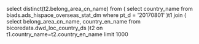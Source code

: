 select
    distinct(t2.belong_area_cn_name)
from
(
select 
    country_name 
from biads.ads_hispace_overseas_stat_dm
where pt_d = '20170801'
)t1
join
(
select 
    belong_area_cn_name,
    country_en_name
from bicoredata.dwd_loc_country_ds
)t2
on t1.country_name=t2.country_en_name
limit 1000
